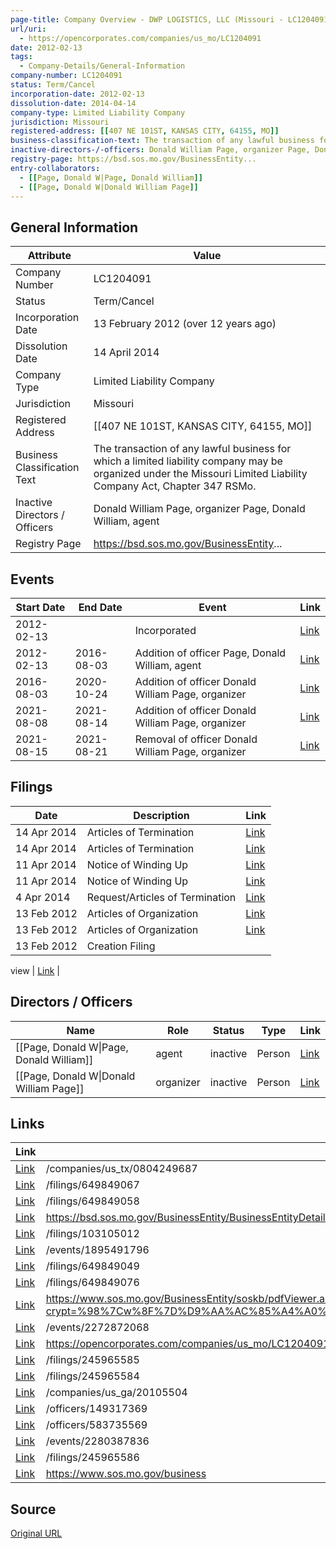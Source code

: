 ```yaml
---
page-title: Company Overview - DWP LOGISTICS, LLC (Missouri - LC1204091)
url/uri:
  - https://opencorporates.com/companies/us_mo/LC1204091
date: 2012-02-13
tags:
  - Company-Details/General-Information
company-number: LC1204091
status: Term/Cancel
incorporation-date: 2012-02-13
dissolution-date: 2014-04-14
company-type: Limited Liability Company
jurisdiction: Missouri
registered-address: [[407 NE 101ST, KANSAS CITY, 64155, MO]]
business-classification-text: The transaction of any lawful business for which a limited liability company may be organized under the Missouri Limited Liability Company Act, Chapter 347 RSMo.
inactive-directors-/-officers: Donald William Page, organizer Page, Donald William, agent
registry-page: https://bsd.sos.mo.gov/BusinessEntity...
entry-collaborators:
  - [[Page, Donald W|Page, Donald William]]
  - [[Page, Donald W|Donald William Page]]
---
```


## General Information
| Attribute          | Value                                       |
|--------------------|---------------------------------------------|
| Company Number     | LC1204091                                   |
| Status             | Term/Cancel                                 |
| Incorporation Date | 13 February 2012 (over 12 years ago)        |
| Dissolution Date   | 14 April 2014                               |
| Company Type       | Limited Liability Company                   |
| Jurisdiction       | Missouri                                    |
| Registered Address | [[407 NE 101ST, KANSAS CITY, 64155, MO]]    |
| Business Classification Text | The transaction of any lawful business for which a limited liability company may be organized under the Missouri Limited Liability Company Act, Chapter 347 RSMo. |
| Inactive Directors / Officers | Donald William Page, organizer Page, Donald William, agent |
| Registry Page      | https://bsd.sos.mo.gov/BusinessEntity...    |

## Events

| Start Date | End Date   | Event                                                   | Link |
|------------|------------|-------------------------------------------------------|------|
| 2012-02-13 |            | Incorporated                                            | [Link](https://opencorporates.com/events/21902747) |
| 2012-02-13 | 2016-08-03 | Addition of officer Page, Donald William, agent         | [Link](https://opencorporates.com/events/21902540) |
| 2016-08-03 | 2020-10-24 | Addition of officer Donald William Page, organizer      | [Link](https://opencorporates.com/events/1895491796) |
| 2021-08-08 | 2021-08-14 | Addition of officer Donald William Page, organizer      | [Link](https://opencorporates.com/events/2272872068) |
| 2021-08-15 | 2021-08-21 | Removal of officer Donald William Page, organizer       | [Link](https://opencorporates.com/events/2280387836) |

## Filings
| Date        | Description                    | Link |
|-------------|--------------------------------|-------|
| 14 Apr 2014 | Articles of Termination        | [Link](https://opencorporates.com/filings/649849058) |
| 14 Apr 2014 | Articles of Termination        | [Link](https://opencorporates.com/filings/245965584) |
| 11 Apr 2014 | Notice of Winding Up           | [Link](https://opencorporates.com/filings/649849076) |
| 11 Apr 2014 | Notice of Winding Up           | [Link](https://opencorporates.com/filings/245965585) |
| 4 Apr 2014  | Request/Articles of Termination | [Link](https://opencorporates.com/filings/649849067) |
| 13 Feb 2012 | Articles of Organization       | [Link](https://opencorporates.com/filings/649849049) |
| 13 Feb 2012 | Articles of Organization       | [Link](https://opencorporates.com/filings/245965586) |
| 13 Feb 2012 | Creation Filing

view          | [Link](https://opencorporates.com/filings/103105012) |

## Directors / Officers
| Name                 | Role            | Status     | Type        | Link |
|----------------------|-----------------|------------|-------------|------|
| [[Page, Donald W\|Page, Donald William]] | agent           | inactive   | Person      | [Link](https://opencorporates.com/officers/149317369) |
| [[Page, Donald W\|Donald William Page]] | organizer       | inactive   | Person      | [Link](https://opencorporates.com/officers/583735569) |

## Links
| Link   | url                            
|--------|--------------------------------|
| [Link](/companies/us_tx/0804249687) |/companies/us_tx/0804249687   |
| [Link](/filings/649849067) |/filings/649849067            |
| [Link](/filings/649849058) |/filings/649849058            |
| [Link](https://bsd.sos.mo.gov/BusinessEntity/BusinessEntityDetail.aspx?page=beSearch&ID=3302613) |https://bsd.sos.mo.gov/BusinessEntity/BusinessEntityDetail.aspx?page=beSearch&ID=3302613|
| [Link](/filings/103105012) |/filings/103105012            |
| [Link](/events/1895491796) |/events/1895491796            |
| [Link](/filings/649849049) |/filings/649849049            |
| [Link](/filings/649849076) |/filings/649849076            |
| [Link](https://www.sos.mo.gov/BusinessEntity/soskb/pdfViewer.asp?crypt=%98%7Cw%8F%7D%D9%AA%AC%85%A4%A0%A4%99%C0%B2%D1%93%95%C5%96%B1Q%A2%C2%92%7C%A1%8E%AD%D2%9Dc%84%90u%88%83%7DjU%7F%A2%9E%86%B3%B9%BD%B6%8C%9E%8C%A4%81%AC%A7%93%9B%AB%9B%9B%98%A9e%8FjP%7B%A9%96PUeiuh%98%88%8C%D0%AB%B8%B9qy%AA%BE%9C%A2%A3d%83%B5%AB%9C%A4%7D%B4%A3%CE%98oqT%7B%95%AC%B9%B2y%B4%AF%8Ee) |https://www.sos.mo.gov/BusinessEntity/soskb/pdfViewer.asp?crypt=%98%7Cw%8F%7D%D9%AA%AC%85%A4%A0%A4%99%C0%B2%D1%93%95%C5%96%B1Q%A2%C2%92%7C%A1%8E%AD%D2%9Dc%84%90u%88%83%7DjU%7F%A2%9E%86%B3%B9%BD%B6%8C%9E%8C%A4%81%AC%A7%93%9B%AB%9B%9B%98%A9e%8FjP%7B%A9%96PUeiuh%98%88%8C%D0%AB%B8%B9qy%AA%BE%9C%A2%A3d%83%B5%AB%9C%A4%7D%B4%A3%CE%98oqT%7B%95%AC%B9%B2y%B4%AF%8Ee|
| [Link](/events/2272872068) |/events/2272872068            |
| [Link](https://opencorporates.com/companies/us_mo/LC1204091/filings) |https://opencorporates.com/companies/us_mo/LC1204091/filings|
| [Link](/filings/245965585) |/filings/245965585            |
| [Link](/filings/245965584) |/filings/245965584            |
| [Link](/companies/us_ga/20105504) |/companies/us_ga/20105504     |
| [Link](/officers/149317369) |/officers/149317369           |
| [Link](/officers/583735569) |/officers/583735569           |
| [Link](/events/2280387836) |/events/2280387836            |
| [Link](/filings/245965586) |/filings/245965586            |
| [Link](https://www.sos.mo.gov/business) |https://www.sos.mo.gov/business|

## Source
[Original URL](https://opencorporates.com/companies/us_mo/LC1204091)
